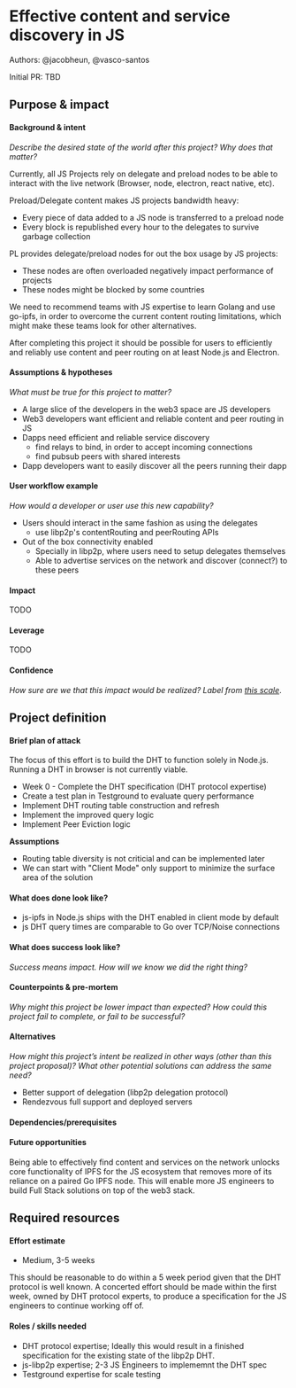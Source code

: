 # Effective content and service discovery in JS

Authors: @jacobheun, @vasco-santos

Initial PR: TBD

## Purpose &amp; impact
#### Background &amp; intent
_Describe the desired state of the world after this project? Why does that matter?_
<!--
Outline the status quo, including any relevant context on the problem you’re seeing that this project should solve. Wherever possible, include pains or problems that you’ve seen users experience to help motivate why solving this problem works towards top-line objectives.
-->

Currently, all JS Projects rely on delegate and preload nodes to be able to interact with the live network (Browser, node, electron, react native, etc).

Preload/Delegate content makes JS projects bandwidth heavy:
  - Every piece of data added to a JS node is transferred to a preload node
  - Every block is republished every hour to the delegates to survive garbage collection

PL provides delegate/preload nodes for out the box usage by JS projects:
  - These nodes are often overloaded negatively impact performance of projects
  - These nodes might be blocked by some countries

We need to recommend teams with JS expertise to learn Golang and use go-ipfs, in order to overcome the current content routing limitations, which might make these teams look for other alternatives.

After completing this project it should be possible for users to efficiently and reliably use content and peer routing on at least Node.js and Electron.

#### Assumptions &amp; hypotheses
_What must be true for this project to matter?_
<!--(bullet list)-->

- A large slice of the developers in the web3 space are JS developers
- Web3 developers want efficient and reliable content and peer routing in JS
- Dapps need efficient and reliable service discovery
  - find relays to bind, in order to accept incoming connections
  - find pubsub peers with shared interests
- Dapp developers want to easily discover all the peers running their dapp

#### User workflow example
_How would a developer or user use this new capability?_
<!--(short paragraph)-->

- Users should interact in the same fashion as using the delegates
  - use libp2p's contentRouting and peerRouting APIs
- Out of the box connectivity enabled
  - Specially in libp2p, where users need to setup delegates themselves
  - Able to advertise services on the network and discover (connect?) to these peers

#### Impact
TODO

<!--
Explain why you have chosen this rating
What awesome potential impact/outcomes/results will we see if we nail this project?
-->

#### Leverage
TODO

<!-- Explain the opportunity or leverage point for our subsequent velocity/impact (e.g. by speeding up development, enabling more contributors, etc)
-->

#### Confidence
_How sure are we that this impact would be realized? Label from [this scale](https://medium.com/@nimay/inside-product-introduction-to-feature-priority-using-ice-impact-confidence-ease-and-gist-5180434e5b15)_.

<!--Explain why this rating-->


## Project definition
#### Brief plan of attack

<!--Briefly describe the milestones/steps/work needed for this project-->

The focus of this effort is to build the DHT to function solely in Node.js. Running a DHT in browser is not currently viable.

- Week 0 - Complete the DHT specification (DHT protocol expertise)
- Create a test plan in Testground to evaluate query performance
- Implement DHT routing table construction and refresh
- Implement the improved query logic
- Implement Peer Eviction logic


**Assumptions**
- Routing table diversity is not criticial and can be implemented later
- We can start with "Client Mode" only support to minimize the surface area of the solution

#### What does done look like?

- js-ipfs in Node.js ships with the DHT enabled in client mode by default
- js DHT query times are comparable to Go over TCP/Noise connections

####  What does success look like?
_Success means impact. How will we know we did the right thing?_

<!--
Provide success criteria. These might include particular metrics, desired changes in the types of bug reports being filed, desired changes in qualitative user feedback (measured via surveys, etc), etc.
-->

#### Counterpoints &amp; pre-mortem
_Why might this project be lower impact than expected? How could this project fail to complete, or fail to be successful?_

#### Alternatives
_How might this project’s intent be realized in other ways (other than this project proposal)? What other potential solutions can address the same need?_

- Better support of delegation (libp2p delegation protocol)
- Rendezvous full support and deployed servers

#### Dependencies/prerequisites
<!--List any other projects that are dependencies/prerequisites for this project that is being pitched.-->

#### Future opportunities
<!--What future projects/opportunities could this project enable?-->

Being able to effectively find content and services on the network unlocks core functionality of IPFS for the JS ecosystem that removes more of its reliance on a paired Go IPFS node. This will enable more JS engineers to build Full Stack solutions on top of the web3 stack.

## Required resources

#### Effort estimate

- Medium, 3-5 weeks

This should be reasonable to do within a 5 week period given that the DHT protocol is well known. A concerted effort should be made within the first week, owned by DHT protocol experts, to produce a specification for the JS engineers to continue working off of.

#### Roles / skills needed

- DHT protocol expertise; Ideally this would result in a finished specification for the existing state of the libp2p DHT.
- js-libp2p expertise; 2-3 JS Engineers to implememnt the DHT spec
- Testground expertise for scale testing
